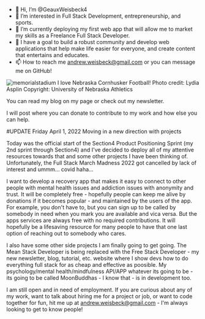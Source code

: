 - 👋 Hi, I’m @GeauxWeisbeck4
- 👀 I’m interested in Full Stack Development, entrepreneurship, and sports.
- 🌱 I’m currently deploying my first web app that will allow me to market
      my skills as a Freelance Full Stack Developer.
- 💞️ I have a goal to build a robust community and develop web applications 
     that help make life easier for everyone, and create content that entertains and educates.
- 📫 How to reach me andrew.weisbeck@gmail.com or you can message me on GitHub!

![memorialstadium](https://user-images.githubusercontent.com/87398426/158946689-5860535f-a63b-459c-b192-e47cf9fa8b13.jpeg)
I love Nebraska Cornhusker Football! Photo credit: Lydia Asplin Copyright: University of Nebraska Athletics


<!---
GeauxWeisbeck4/GeauxWeisbeck4✨
  This is where to start with my Github journey as far as my full stack developer career goes. I've been coding for years but
never got around to learning full stack, and I'm so happy I did. 

I am currently seeking freelance work or any type of employment as soon as possible really. I made sure that I got
good enough to know what I'm doing, at least all the way through a MEAN Stack. I am currently touching up on old
Python skills to be an even more dynamic full stack developer.

I would appreciate it if you followed me on Twitter @GeauxWeisbeck4
✨.
--->
You can read my blog on my page or check out my newsletter.

I will post where you can donate to contribute to my work and how else you can help.

#UPDATE Friday April 1, 2022 Moving in a new direction with projects 

Today was the official start of the Section4 Product Positioning Sprint (my 2nd sprint through Section4) and I've decided
to deploy all of my attentive resources towards that and some other projects I have been thinking of. Unfortunately, the 
Full Stack March Madness 2022 got cancelled by lack of interest and ummm... covid haha...

I want to develop a recovery app that makes it easy to connect to other people with mental health issues and addiction 
issues with anonymity and trust. It will be completely free - hopefully people can keep me alive by donations if it 
becomes popular - and maintained by the users of the app. For example, you don't have to, but you can sign up to be 
called by somebody in need when you mark you are available and vica versa. But the apps services are always free with 
no required contributions. It will hopefully be a lifesaving resource for many people to have that one last option of 
reaching out to somebody who cares.

I also have some other side projects I am finally going to get going. The Mean Stack Developer is being replaced with the 
Free Stack Developer - my new newsletter, blog, tutorial, etc. website where I show devs how to do everything full stack 
for as cheap and effective as poosible. My psychology/mental health/mindfulness API/APP whatever its going to be - its going 
to be called MoonBuddhas - I know that - is in development too.

I am still open and in need of employment. If you are curious about any of my work, want to talk about hiring me for a project 
or job, or want to code together for fun, hit me up at andrew.weisbeck@gmail.com - I'm always looking to get to know people!